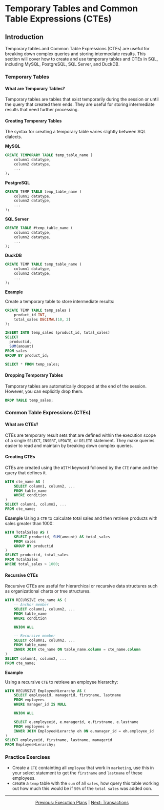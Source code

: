 # Temporary Tables and Common Table Expressions (CTEs)

## Introduction
Temporary tables and Common Table Expressions (CTEs) are useful for breaking down complex queries and storing intermediate results. This section will cover how to create and use temporary tables and CTEs in SQL, including MySQL, PostgreSQL, SQL Server, and DuckDB.

### Temporary Tables

#### What are Temporary Tables?
Temporary tables are tables that exist temporarily during the session or until the query that created them ends. They are useful for storing intermediate results that need further processing.

#### Creating Temporary Tables
The syntax for creating a temporary table varies slightly between SQL dialects.

**MySQL**

```sql
CREATE TEMPORARY TABLE temp_table_name (
    column1 datatype,
    column2 datatype,
    ...
);
```

**PostgreSQL**

```sql
CREATE TEMP TABLE temp_table_name (
    column1 datatype,
    column2 datatype,
    ...
);
```

**SQL Server**

```sql
CREATE TABLE #temp_table_name (
    column1 datatype,
    column2 datatype,
    ...
);
```

**DuckDB**

```sql
CREATE TEMP TABLE temp_table_name (
    column1 datatype,
    column2 datatype,
    ...
);
```

**Example**

Create a temporary table to store intermediate results:

```sql
CREATE TEMP TABLE temp_sales (
    product_id INT,
    total_sales DECIMAL(10, 2)
);

INSERT INTO temp_sales (product_id, total_sales)
SELECT
  productid,
  SUM(amount)
FROM sales
GROUP BY product_id;

SELECT * FROM temp_sales;
```

#### Dropping  Temporary Tables
Temporary tables are automatically dropped at the end of the session. However, you can explicitly drop them.

```sql
DROP TABLE temp_sales;
```

### Common Table Expressions (CTEs)

#### What are CTEs?
CTEs are temporary result sets that are defined within the execution scope of a single `SELECT`, `INSERT`, `UPDATE`, or `DELETE` statement. They make queries easier to read and maintain by breaking down complex queries.

#### Creating CTEs
CTEs are created using the `WIT`H keyword followed by the `CTE` name and the query that defines it.

```sql
WITH cte_name AS (
    SELECT column1, column2, ...
    FROM table_name
    WHERE condition
)
SELECT column1, column2, ...
FROM cte_name;
```

**Example**
Using a `CTE` to calculate total sales and then retrieve products with sales greater than 1000:

```sql
WITH TotalSales AS (
    SELECT productid, SUM(amount) AS total_sales
    FROM sales
    GROUP BY productid
)
SELECT productid, total_sales
FROM TotalSales
WHERE total_sales > 1000;
```

#### Recursive CTEs
Recursive CTEs are useful for hierarchical or recursive data structures such as organizational charts or tree structures.

```sql 
WITH RECURSIVE cte_name AS (
    -- Anchor member
    SELECT column1, column2, ...
    FROM table_name
    WHERE condition

    UNION ALL

    -- Recursive member
    SELECT column1, column2, ...
    FROM table_name
    INNER JOIN cte_name ON table_name.column = cte_name.column
)
SELECT column1, column2, ...
FROM cte_name;
```

**Example**

Using a recursive `CTE` to retrieve an employee hierarchy:

```sql
WITH RECURSIVE EmployeeHierarchy AS (
    SELECT employeeid, managerid, firstname, lastname
    FROM employees
    WHERE manager_id IS NULL

    UNION ALL

    SELECT e.employeeid, e.managerid, e.firstname, e.lastname
    FROM employees e
    INNER JOIN EmployeeHierarchy eh ON e.manager_id = eh.employee_id
)
SELECT employeeid, firstname, lastname, managerid
FROM EmployeeHierarchy;
```

### Practice Exercises

* Create a `CTE` containting all `employee` that work in `marketing`, use this in your select statement to get the `firstname` and `lastname` of these employees.
* create a `temp` table with the `sum` of all `sales`, how query this table working out how much this would be if `50%` of the `total sales` was added oon.

---

<p align="center">
    <a href="https://github.com/Tom-Fynes/sql-101/blob/main/Docs/Grade_7/Execution_plans.md">Previous: Execution Plans</a>
    |
    <a href="https://github.com/Tom-Fynes/sql-101/blob/main/Docs/Grade_8/Transactions.md">Next: Transactions</a>
</p>
